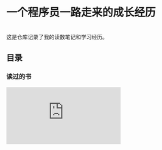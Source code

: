 # 一个程序员一路走来的成长经历

<br>
这是仓库记录了我的读数笔记和学习经历。

## 目录
### 读过的书
![GitHub秘籍](https://github.com/tiimgreen/github-cheat-sheet/blob/master/README.zh-cn.md#markdown-%E6%96%87%E4%BB%B6%E8%AF%AD%E6%B3%95%E9%AB%98%E4%BA%AE)
